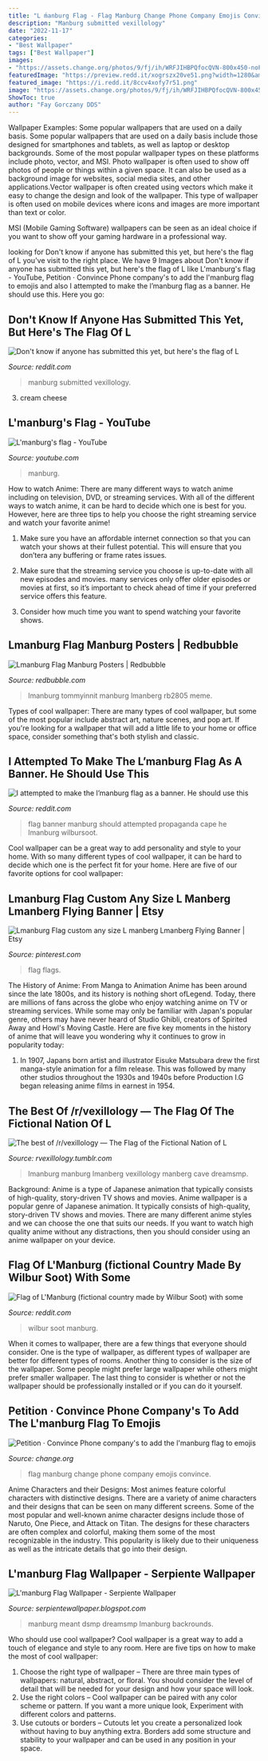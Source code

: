 ```yaml
---
title: "L ́manburg Flag - Flag Manburg Change Phone Company Emojis Convince"
description: "Manburg submitted vexillology"
date: "2022-11-17"
categories:
- "Best Wallpaper"
tags: ["Best Wallpaper"]
images:
- "https://assets.change.org/photos/9/fj/ih/WRFJIHBPQfocQVN-800x450-noPad.jpg?1606729835"
featuredImage: "https://preview.redd.it/xogrszx20ve51.png?width=1280&amp;format=png&amp;auto=webp&amp;s=44bc47584fca23aeceefbba9829319da00a0b9e1"
featured_image: "https://i.redd.it/8ccv4xofy7r51.png"
image: "https://assets.change.org/photos/9/fj/ih/WRFJIHBPQfocQVN-800x450-noPad.jpg?1606729835"
ShowToc: true
author: "Fay Gorczany DDS"
---
```



Wallpaper Examples: Some popular wallpapers that are used on a daily basis.
Some popular wallpapers that are used on a daily basis include those designed for smartphones and tablets, as well as laptop or desktop backgrounds. Some of the most popular wallpaper types on these platforms include photo, vector, and MSI. 
Photo wallpaper is often used to show off photos of people or things within a given space. It can also be used as a background image for websites, social media sites, and other applications.Vector wallpaper is often created using vectors which make it easy to change the design and look of the wallpaper. This type of wallpaper is often used on mobile devices where icons and images are more important than text or color. 

MSI (Mobile Gaming Software) wallpapers can be seen as an ideal choice if you want to show off your gaming hardware in a professional way.

	

		
looking for Don&#039;t know if anyone has submitted this yet, but here&#039;s the flag of L you've visit to the right place. We have 9 Images about Don&#039;t know if anyone has submitted this yet, but here&#039;s the flag of L like L&#039;manburg&#039;s flag - YouTube, Petition · Convince Phone company&#039;s to add the l&#039;manburg flag to emojis and also I attempted to make the l’manburg flag as a banner. He should use this. Here you go:
		
    
## Don&#039;t Know If Anyone Has Submitted This Yet, But Here&#039;s The Flag Of L

<img loading=lazy src="https://i.redd.it/8ccv4xofy7r51.png" onerror="this.onerror=null;this.src='https://tse2.mm.bing.net/th?id=OIP.u3siA89VODCV3QjilUVXWQHaEK&amp;pid=15.1';" alt="Don&#039;t know if anyone has submitted this yet, but here&#039;s the flag of L">

_Source: reddit.com_

>manburg submitted vexillology. 

	

3. cream cheese 

    
## L&#039;manburg&#039;s Flag - YouTube

<img loading=lazy src="https://i.ytimg.com/vi/5dIhC7fpz10/maxresdefault.jpg" onerror="this.onerror=null;this.src='https://tse4.mm.bing.net/th?id=OIP.SILBtpqscvpiGBMYpw6PTAHaEK&amp;pid=15.1';" alt="L&#039;manburg&#039;s flag - YouTube">

_Source: youtube.com_

>manburg. 

	

How to watch Anime: There are many different ways to watch anime including on television, DVD, or streaming services.
With all of the different ways to watch anime, it can be hard to decide which one is best for you. However, here are three tips to help you choose the right streaming service and watch your favorite anime!
1. Make sure you have an affordable internet connection so that you can watch your shows at their fullest potential. This will ensure that you don’tera any buffering or frame rates issues.

2. Make sure that the streaming service you choose is up-to-date with all new episodes and movies. many services only offer older episodes or movies at first, so it’s important to check ahead of time if your preferred service offers this feature.

3. Consider how much time you want to spend watching your favorite shows.

    
## Lmanburg Flag Manburg Posters | Redbubble

<img loading=lazy src="https://ih1.redbubble.net/image.2204359172.1945/poster,504x498,f8f8f8-pad,600x600,f8f8f8.jpg" onerror="this.onerror=null;this.src='https://tse4.mm.bing.net/th?id=OIP.2cJI5uoBbAK-yC4FIt9a-AHaHa&amp;pid=15.1';" alt="Lmanburg Flag Manburg Posters | Redbubble">

_Source: redbubble.com_

>lmanburg tommyinnit manburg lmanberg rb2805 meme. 

	

Types of cool wallpaper:
There are many types of cool wallpaper, but some of the most popular include abstract art, nature scenes, and pop art. If you're looking for a wallpaper that will add a little life to your home or office space, consider something that's both stylish and classic.

    
## I Attempted To Make The L’manburg Flag As A Banner. He Should Use This

<img loading=lazy src="https://i.redd.it/1hwuvih88ym51.jpg" onerror="this.onerror=null;this.src='https://tse4.mm.bing.net/th?id=OIP.mNuSSt7M4RtDEOMEHYsuAgHaOX&amp;pid=15.1';" alt="I attempted to make the l’manburg flag as a banner. He should use this">

_Source: reddit.com_

>flag banner manburg should attempted propaganda cape he lmanburg wilbursoot. 

	

Cool wallpaper can be a great way to add personality and style to your home. With so many different types of cool wallpaper, it can be hard to decide which one is the perfect fit for your home. Here are five of our favorite options for cool wallpaper: 

    
## Lmanburg Flag Custom Any Size L Manberg Lmanberg Flying Banner | Etsy

<img loading=lazy src="https://i.pinimg.com/236x/7f/7f/03/7f7f03f233ce92c1adbf4d94837e16bc.jpg?nii=t" onerror="this.onerror=null;this.src='https://tse3.mm.bing.net/th?id=OIP.5akdv7GQ0kjeeAJrkjJLZwAAAA&amp;pid=15.1';" alt="Lmanburg Flag custom any size L manberg Lmanberg Flying Banner | Etsy">

_Source: pinterest.com_

>flag flags. 

	

The History of Anime: From Manga to Animation
Anime has been around since the late 1800s, and its history is nothing short ofLegend. Today, there are millions of fans across the globe who enjoy watching anime on TV or streaming services. While some may only be familiar with Japan's popular genre, others may have never heard of Studio Ghibli, creators of Spirited Away and Howl's Moving Castle. Here are five key moments in the history of anime that will leave you wondering why it continues to grow in popularity today:
1) In 1907, Japans born artist and illustrator Eisuke Matsubara drew the first manga-style animation for a film release. This was followed by many other studios throughout the 1930s and 1940s before Production I.G began releasing anime films in earnest in 1954.

    
## The Best Of /r/vexillology — The Flag Of The Fictional Nation Of L

<img loading=lazy src="https://i.imgur.com/54dtkn7.png" onerror="this.onerror=null;this.src='https://tse2.mm.bing.net/th?id=OIP.G4GCi8F3tGimYfHoOJRxrwHaEK&amp;pid=15.1';" alt="The best of /r/vexillology — The Flag of the Fictional Nation of L">

_Source: rvexillology.tumblr.com_

>lmanburg manburg lmanberg vexillology manberg cave dreamsmp. 

	

Background: Anime is a type of Japanese animation that typically consists of high-quality, story-driven TV shows and movies.
Anime wallpaper is a popular genre of Japanese animation. It typically consists of high-quality, story-driven TV shows and movies. There are many different anime styles and we can choose the one that suits our needs. If you want to watch high quality anime without any distractions, then you should consider using an anime wallpaper on your device.

    
## Flag Of L&#039;Manburg (fictional Country Made By Wilbur Soot) With Some

<img loading=lazy src="https://preview.redd.it/xogrszx20ve51.png?width=1280&amp;format=png&amp;auto=webp&amp;s=44bc47584fca23aeceefbba9829319da00a0b9e1" onerror="this.onerror=null;this.src='https://tse1.mm.bing.net/th?id=OIP.H8jE5UvlcEDMudu8Rfj8CgHaEK&amp;pid=15.1';" alt="Flag of L&#039;Manburg (fictional country made by Wilbur Soot) with some">

_Source: reddit.com_

>wilbur soot manburg. 

	

When it comes to wallpaper, there are a few things that everyone should consider. One is the type of wallpaper, as different types of wallpaper are better for different types of rooms. Another thing to consider is the size of the wallpaper. Some people might prefer large wallpaper while others might prefer smaller wallpaper. The last thing to consider is whether or not the wallpaper should be professionally installed or if you can do it yourself.

    
## Petition · Convince Phone Company&#039;s To Add The L&#039;manburg Flag To Emojis

<img loading=lazy src="https://assets.change.org/photos/9/fj/ih/WRFJIHBPQfocQVN-800x450-noPad.jpg?1606729835" onerror="this.onerror=null;this.src='https://tse1.mm.bing.net/th?id=OIP.LMEr1sXQcvUR8mLZM5fT4wHaEK&amp;pid=15.1';" alt="Petition · Convince Phone company&#039;s to add the l&#039;manburg flag to emojis">

_Source: change.org_

>flag manburg change phone company emojis convince. 

	

Anime Characters and their Designs: Most animes feature colorful characters with distinctive designs.
There are a variety of anime characters and their designs that can be seen on many different screens. Some of the most popular and well-known anime character designs include those of Naruto, One Piece, and Attack on Titan. The designs for these characters are often complex and colorful, making them some of the most recognizable in the industry. This popularity is likely due to their uniqueness as well as the intricate details that go into their design.

    
## L&#039;manburg Flag Wallpaper - Serpiente Wallpaper

<img loading=lazy src="https://i.pinimg.com/736x/43/00/68/430068ea68992c7789279e222cbd1474.jpg" onerror="this.onerror=null;this.src='https://tse4.mm.bing.net/th?id=OIP.7pSatyt-l2jiUNmzfh0zDgHaNI&amp;pid=15.1';" alt="L&#039;manburg Flag Wallpaper - Serpiente Wallpaper">

_Source: serpientewallpaper.blogspot.com_

>manburg meant dsmp dreamsmp lmanburg backrounds. 

	

Who should use cool wallpaper?
Cool wallpaper is a great way to add a touch of elegance and style to any room. Here are five tips on how to make the most of cool wallpaper: 
1) Choose the right type of wallpaper – There are three main types of wallpapers: natural, abstract, or floral. You should consider the level of detail that will be needed for your design and how your space will look. 
2) Use the right colors – Cool wallpaper can be paired with any color scheme or pattern. If you want a more unique look, Experiment with different colors and patterns. 
3) Use cutouts or borders – Cutouts let you create a personalized look without having to buy anything extra. Borders add some structure and stability to your wallpaper and can be used in any position in your space.

